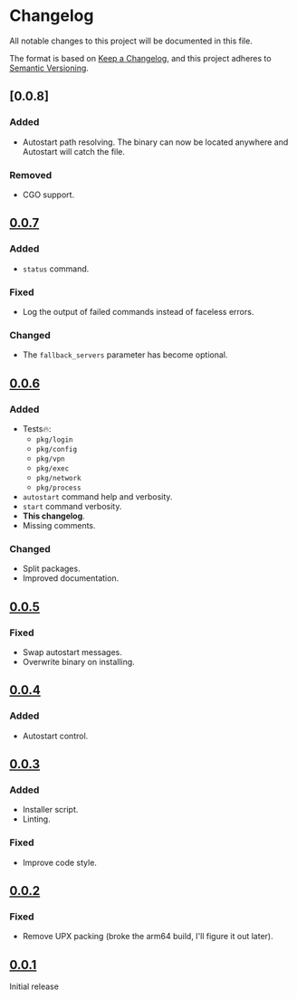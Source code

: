 # Changelog

All notable changes to this project will be documented in this file.

The format is based on [Keep a Changelog][],
and this project adheres to [Semantic Versioning][].

## [0.0.8]

### Added

* Autostart path resolving. The binary can now be located anywhere and Autostart will catch the file.

### Removed

* CGO support.

## [0.0.7]

### Added

* `status` command.

### Fixed

* Log the output of failed commands instead of faceless errors.

### Changed

* The `fallback_servers` parameter has become optional.

## [0.0.6]

### Added

* Tests🔥:
    * `pkg/login`
    * `pkg/config`
    * `pkg/vpn`
    * `pkg/exec`
    * `pkg/network`
    * `pkg/process`
* `autostart` command help and verbosity.
* `start`  command verbosity.
* **This changelog**.
* Missing comments.

### Changed

* Split packages.
* Improved documentation.

## [0.0.5][]

### Fixed

* Swap autostart messages.
* Overwrite binary on installing.

## [0.0.4][]

### Added

* Autostart control.

## [0.0.3][]

### Added

* Installer script.
* Linting.

### Fixed

* Improve code style.

## [0.0.2][]

### Fixed

* Remove UPX packing (broke the arm64 build, I'll figure it out later).

## [0.0.1][]

Initial release

[keep a changelog]: https://keepachangelog.com/en/1.0.0/

[semantic versioning]: https://semver.org/spec/v2.0.0.html

[0.0.7]: https://github.com/mishamyrt/vpn-dns/releases/tag/v0.0.7

[0.0.6]: https://github.com/mishamyrt/vpn-dns/releases/tag/v0.0.6

[0.0.5]: https://github.com/mishamyrt/vpn-dns/releases/tag/v0.0.5

[0.0.4]: https://github.com/mishamyrt/vpn-dns/releases/tag/v0.0.4

[0.0.3]: https://github.com/mishamyrt/vpn-dns/releases/tag/v0.0.3

[0.0.2]: https://github.com/mishamyrt/vpn-dns/releases/tag/v0.0.2

[0.0.1]: https://github.com/mishamyrt/vpn-dns/releases/tag/v0.0.1
